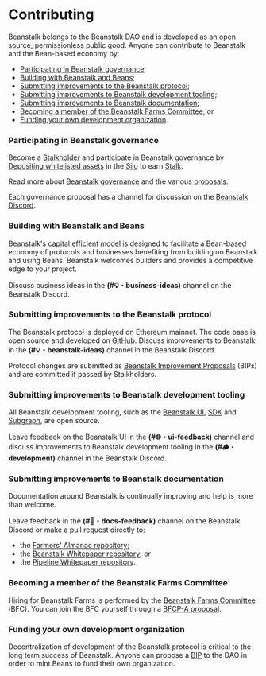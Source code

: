 # Contributing

Beanstalk belongs to the Beanstalk DAO and is developed as an open source, permissionless public good. Anyone can contribute to Beanstalk and the Bean-based economy by:

* [Participating in Beanstalk governance](contributing.md#participating-in-beanstalk-governance);
* [Building with Beanstalk and Beans](contributing.md#building-with-beanstalk-and-beans);
* [Submitting improvements to the Beanstalk protocol](contributing.md#submitting-improvements-to-beanstalk-documentation);
* [Submitting improvements to Beanstalk development tooling](contributing.md#submitting-improvements-to-the-beanstalk-protocol);
* [Submitting improvements to Beanstalk documentation](contributing.md#submitting-improvements-to-beanstalk-development-tooling);
* [Becoming a member of the Beanstalk Farms Committee](contributing.md#becoming-a-member-of-the-beanstalk-farms-committee); or
* [Funding your own development organization](contributing.md#funding-your-own-organization).

### Participating in Beanstalk governance

Become a [Stalkholder](../protocol/glossary.md#stalkholders) and participate in Beanstalk governance by [Depositing whitelisted assets](../farm/silo/#deposit-whitelist) in the [Silo](../farm/silo/) to earn [Stalk](../farm/silo/#the-stalk-system).&#x20;

Read more about [Beanstalk governance](../governance/beanstalk/) and the various[ proposals](../governance/proposals.md).&#x20;

Each governance proposal has a channel for discussion on the [Beanstalk Discord](https://discord.gg/beanstalk).

### Building with Beanstalk and Beans

Beanstalk's [capital efficient model](../introduction/why-beanstalk.md) is designed to facilitate a Bean-based economy of protocols and businesses benefiting from building on Beanstalk and using Beans. Beanstalk welcomes builders and provides a competitive edge to your project.

Discuss business ideas in the **(#💡・business-ideas)** channel on the Beanstalk Discord.

### Submitting improvements to the Beanstalk protocol

The Beanstalk protocol is deployed on Ethereum mainnet. The code base is open source and developed on [GitHub](https://github.com/BeanstalkFarms/Beanstalk). Discuss improvements to Beanstalk in the **(#💡・beanstalk-ideas)** channel in the Beanstalk Discord.&#x20;

Protocol changes are submitted as [Beanstalk Improvement Proposals](../governance/proposals.md#bip) (BIPs) and are committed if passed by Stalkholders.

### Submitting improvements to Beanstalk development tooling

All Beanstalk development tooling, such as the [Beanstalk UI](https://github.com/BeanstalkFarms/Beanstalk/tree/master/projects/ui), [SDK](https://github.com/BeanstalkFarms/Beanstalk/tree/master/projects/sdk) and [Subgraph](https://github.com/BeanstalkFarms/Beanstalk/tree/master/projects/subgraph-beanstalk), are open source.

Leave feedback on the Beanstalk UI in the **(#🌐・ui-feedback)** channel and discuss improvements to Beanstalk development tooling in the **(#🪵・development)** channel in the Beanstalk Discord.

### Submitting improvements to Beanstalk documentation

Documentation around Beanstalk is continually improving and help is more than welcome.&#x20;

Leave feedback in the **(#📜・docs-feedback)** channel on the Beanstalk Discord or make a pull request directly to:&#x20;

* the [Farmers' Almanac repository](https://github.com/BeanstalkFarms/Farmers-Almanac);
* the [Beanstalk Whitepaper repository](https://github.com/BeanstalkFarms/Beanstalk-Whitepaper); or
* the [Pipeline Whitepaper repository](https://github.com/BeanstalkFarms/Pipeline-Whitepaper).

### Becoming a member of the Beanstalk Farms Committee

Hiring for Beanstalk Farms is performed by the [Beanstalk Farms Committee](../governance/beanstalk-farms/#beanstalk-farms-committee) (BFC). You can join the BFC yourself through a [BFCP-A proposal](../governance/proposals.md#bfcp-a).

### Funding your own development organization

Decentralization of development of the Beanstalk protocol is critical to the long term success of Beanstalk. Anyone can propose a [BIP](../governance/proposals.md#bip) to the DAO in order to mint Beans to fund their own organization.
